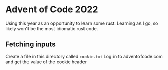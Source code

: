 # Advent of Code 2022

Using this year as an opportunity to learn some rust. Learning as I go, so likely won't be the most idiomatic rust code.

## Fetching inputs
Create a file in this directory called `cookie.txt`
Log in to adventofcode.com and get the value of the cookie header
